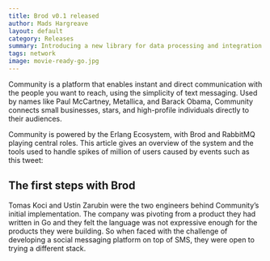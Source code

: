 ```yaml
---
title: Brod v0.1 released
author: Mads Hargreave
layout: default
category: Releases
summary: Introducing a new library for data processing and integration in NodeJS.
tags: network
image: movie-ready-go.jpg
---
```


Community is a platform that enables instant and direct communication with the people you want to reach, using the simplicity of text messaging. Used by names like Paul McCartney, Metallica, and Barack Obama, Community connects small businesses, stars, and high-profile individuals directly to their audiences.

Community is powered by the Erlang Ecosystem, with Brod and RabbitMQ playing central roles. This article gives an overview of the system and the tools used to handle spikes of million of users caused by events such as this tweet:

## The first steps with Brod

Tomas Koci and Ustin Zarubin were the two engineers behind Community’s initial implementation. The company was pivoting from a product they had written in Go and they felt the language was not expressive enough for the products they were building. So when faced with the challenge of developing a social messaging platform on top of SMS, they were open to trying a different stack.
